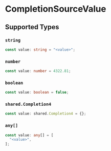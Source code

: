 # CompletionSourceValue


## Supported Types

### `string`

```typescript
const value: string = "<value>";
```

### `number`

```typescript
const value: number = 4322.81;
```

### `boolean`

```typescript
const value: boolean = false;
```

### `shared.Completion4`

```typescript
const value: shared.Completion4 = {};
```

### `any[]`

```typescript
const value: any[] = [
  "<value>",
];
```

